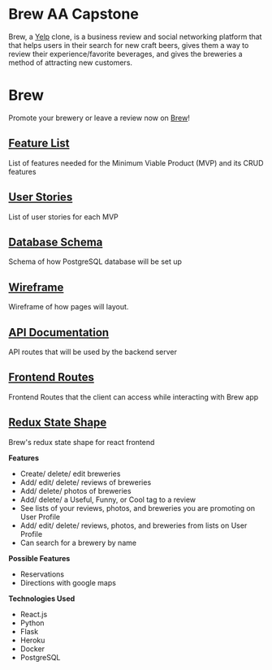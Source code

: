 # Brew AA Capstone

Brew, a [Yelp](https://www.yelp.com/) clone, is a business review and social networking platform that that helps users in their search for new craft beers, gives them a way to review their experience/favorite beverages, and gives the breweries a method of attracting new customers.

# Brew

Promote your brewery or leave a review now on [Brew](https://brew-aa-capstone.herokuapp.com/)!

## [Feature List](https://github.com/BrandonCope/brew/wiki/MVP-Feature-List)

List of features needed for the Minimum Viable Product (MVP) and its CRUD features

## [User Stories](https://github.com/BrandonCope/brew/wiki/User-Stories)

List of user stories for each MVP

## [Database Schema](https://github.com/BrandonCope/brew/wiki/Database-Schema)

Schema of how PostgreSQL database will be set up

## [Wireframe](https://github.com/BrandonCope/brew/wiki/Wireframe)

Wireframe of how pages will layout.

## [API Documentation](https://github.com/BrandonCope/brew/wiki/API-Documentation)

API routes that will be used by the backend server

## [Frontend Routes](https://github.com/BrandonCope/brew/wiki/Frontend-Routes)

Frontend Routes that the client can access while interacting with Brew app

## [Redux State Shape](https://github.com/BrandonCope/Brew/wiki/Redux-State-Shape)

Brew's redux state shape for react frontend


**Features**

 - Create/ delete/ edit breweries
 - Add/ edit/ delete/ reviews of breweries
 - Add/ delete/ photos of breweries
 - Add/ delete/ a Useful, Funny, or Cool tag to a review
 - See lists of your reviews, photos, and breweries you are promoting on User Profile
 - Add/ edit/ delete/ reviews, photos, and breweries from lists on User Profile
 - Can search for a brewery by name

**Possible Features**

 - Reservations
 - Directions with google maps

**Technologies Used**

 - React.js
 - Python
 - Flask
 - Heroku
 - Docker
 - PostgreSQL

